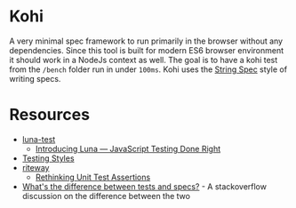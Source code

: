 # Kohi

A very minimal spec framework to run primarily in the browser without any dependencies. Since this tool is built for modern ES6 browser environment it should work in a NodeJs context as well. The goal is to have a kohi test from the `/bench` folder run in under `100ms`. Kohi uses the [String Spec](https://kotest.io/docs/framework/testing-styles.html#string-spec) style of writing specs.

# Resources

- [luna-test](https://www.npmjs.com/package/luna-testing)
  - [Introducing Luna — JavaScript Testing Done Right](https://itnext.io/introducing-luna-javascript-testing-done-right-437a738cc1ed)
- [Testing Styles](https://kotest.io/docs/framework/testing-styles.html)
- [riteway](https://github.com/paralleldrive/riteway)
  - [Rethinking Unit Test Assertions](https://medium.com/javascript-scene/rethinking-unit-test-assertions-55f59358253f)
- [What's the difference between tests and specs?](https://stackoverflow.com/questions/16802030/whats-the-difference-between-tests-and-specs) - A stackoverflow discussion on the difference between the two
